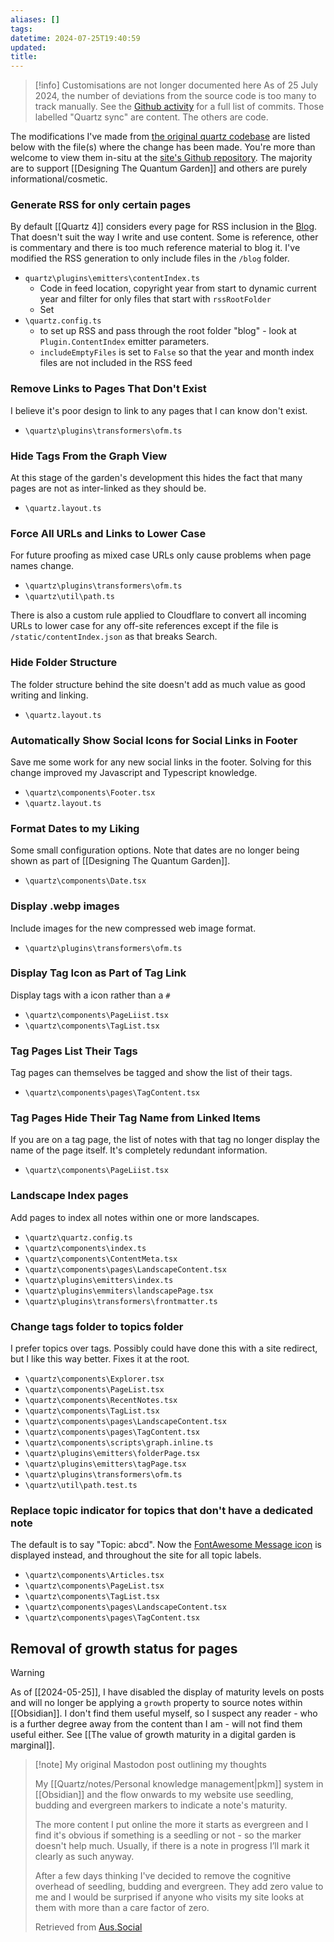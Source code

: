 ```yaml
---
aliases: []
tags: 
datetime: 2024-07-25T19:40:59
updated: 
title: 
---
```


> [!info] Customisations are not longer documented here
> As of 25 July 2024, the number of deviations from the source code is too many to track manually. See the [Github activity](https://github.com/quantumgardener/qg.info/activity?ref=v4) for a full list of commits. Those labelled "Quartz sync" are content. The others are code.

The modifications I've made from [the original quartz codebase](https://github.com/jackyzha0/quartz) are listed below with the file(s) where the change has been made. You're more than welcome to view them in-situ at the [site's Github repository](https://github.com/quantumgardener/qg.blog). The majority are to support [[Designing The Quantum Garden]] and others are purely informational/cosmetic.
### Generate RSS for only certain pages
By default [[Quartz 4]] considers every page for RSS inclusion in the [Blog](/blog/index). That doesn't suit the way I write and use content. Some is reference, other is commentary and there is too much reference material to blog it. I've modified the RSS generation to only include files in the `/blog` folder.
- `quartz\plugins\emitters\contentIndex.ts`
	- Code in feed location, copyright year from start to dynamic current year and filter for only files that start with `rssRootFolder`
	- Set 
- `\quartz.config.ts`
	- to set up RSS and pass through the root folder "blog" - look at `Plugin.ContentIndex` emitter parameters.
	- `includeEmptyFiles` is set to `False` so that the year and month index files are not included in the RSS feed
### Remove Links to Pages That Don't Exist
I believe it's poor design to link to any pages that I can know don't exist.
- `\quartz\plugins\transformers\ofm.ts`
### Hide Tags From the Graph View
At this stage of the garden's development this hides the fact that many pages are not as inter-linked as they should be.
- `\quartz.layout.ts`
### Force All URLs and Links to Lower Case
For future proofing as mixed case URLs only cause problems when page names change.
- `\quartz\plugins\transformers\ofm.ts`
- `\quartz\util\path.ts`

There is also a custom rule applied to Cloudflare to convert all incoming URLs to lower case for any off-site references except if the file is `/static/contentIndex.json` as that breaks Search.
### Hide Folder Structure
The folder structure behind the site doesn't add as much value as good writing and linking.
- `\quartz.layout.ts`
### Automatically Show Social Icons for Social Links in Footer
Save me some work for any new social links in the footer. Solving for this change improved my Javascript and Typescript knowledge.
- `\quartz\components\Footer.tsx`
- `\quartz.layout.ts`
### Format Dates to my Liking
Some small configuration options. Note that dates are no longer being shown as part of [[Designing The Quantum Garden]].
- `\quartz\components\Date.tsx`
### Display .webp images
Include images for the new compressed web image format.
- `\quartz\plugins\transformers\ofm.ts`
### Display Tag Icon as Part of Tag Link
Display tags with a icon rather than a `#`
- `\quartz\components\PageLiist.tsx`
- `\quartz\components\TagList.tsx`
### Tag Pages List Their Tags
Tag pages can themselves be tagged and show the list of their tags.
- `\quartz\components\pages\TagContent.tsx`
### Tag Pages Hide Their Tag Name from Linked Items
If you are on a tag page, the list of notes with that tag no longer display the name of the page itself. It's completely redundant information.
- `\quartz\components\PageLiist.tsx`
### Landscape Index pages
Add pages to index all notes within one or more landscapes.
- `\quartz\quartz.config.ts`
- `\quartz\components\index.ts`
- `\quartz\components\ContentMeta.tsx`
- `\quartz\components\pages\LandscapeContent.tsx`
- `\quartz\plugins\emitters\index.ts`
- `\quartz\plugins\emmiters\landscapePage.tsx`
- `\quartz\plugins\transformers\frontmatter.ts`

### Change tags folder to topics folder
I prefer topics over tags. Possibly could have done this with a site redirect, but I like this way better. Fixes it at the root.
- `\quartz\components\Explorer.tsx`
- `\quartz\components\PageList.tsx`
- `\quartz\components\RecentNotes.tsx`
- `\quartz\components\TagList.tsx`
- `\quartz\components\pages\LandscapeContent.tsx`
- `\quartz\components\pages\TagContent.tsx`
- `\quartz\components\scripts\graph.inline.ts`
- `\quartz\plugins\emitters\folderPage.tsx`
- `\quartz\plugins\emitters\tagPage.tsx`
- `\quartz\plugins\transformers\ofm.ts`
- `\quartz\util\path.test.ts`

### Replace topic indicator for topics that don't have a dedicated note
The default is to say "Topic: abcd". Now the [FontAwesome Message icon](https://fontawesome.com/icons/message?f=classic&s=regular) is displayed instead, and throughout the site for all topic labels.
- `\quartz\components\Articles.tsx`
- `\quartz\components\PageList.tsx`
- `\quartz\components\TagList.tsx`
- `\quartz\components\pages\LandscapeContent.tsx`
- `\quartz\components\pages\TagContent.tsx`
## Removal of growth status for pages

> [!warning]
> As of [[2024-05-25]], I have disabled the display of maturity levels on posts and will no longer be applying a `growth` property to source notes within [[Obsidian]]. I don't find them useful myself, so I suspect any reader - who is a further degree away from the content than I am - will not find them useful either. See [[The value of growth maturity in a digital garden is marginal]].
>> [!note] My original Mastodon post outlining my thoughts
>> 
>> My [[Quartz/notes/Personal knowledge management|pkm]] system in [[Obsidian]] and the flow onwards to my website use seedling, budding and evergreen markers to indicate a note's maturity.
>> 
>> The more content I put online the more it starts as evergreen and I find it's obvious if something is a seedling or not - so the marker doesn't help much. Usually, if there is a note in progress I’ll mark it clearly as such anyway.
>> 
>> After a few days thinking I've decided to remove the cognitive overhead of seedling, budding and evergreen. They add zero value to me and I would be surprised if anyone who visits my site looks at them with more than a care factor of zero.
>> 
>> Retrieved from [Aus.Social](https://aus.social/@dcbuchan/112496137021327763)